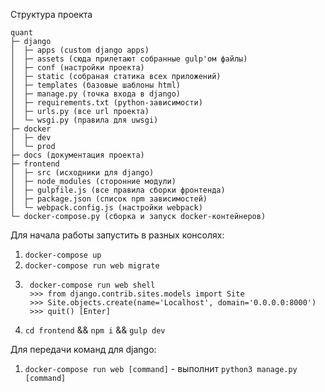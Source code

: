Структура проекта

```
quant
├─ django
│  ├─ apps (custom django apps)
│  ├─ assets (сюда прилетают собранные gulp'ом файлы)
│  ├─ conf (настройки проекта)
│  ├─ static (собраная статика всех приложений)
│  ├─ templates (базовые шаблоны html)
│  ├─ manage.py (точка входа в django)
│  ├─ requirements.txt (python-зависимости)
│  ├─ urls.py (все url проекта)
│  └─ wsgi.py (правила для uwsgi)
├─ docker
│  ├─ dev
│  └─ prod
├─ docs (документация проекта)
├─ frontend
│  ├─ src (исходники для django)
│  ├─ node_modules (сторонние модули)
│  ├─ gulpfile.js (все правила сборки фронтенда)
│  ├─ package.json (список npm зависимостей)
│  └─ webpack.config.js (настройки webpack)
└─ docker-compose.py (сборка и запуск docker-контейнеров)
```

Для начала работы запустить в разных консолях:
1. `docker-compose up`
2. `docker-compose run web migrate`
3. ```
	docker-compose run web shell
	>>> from django.contrib.sites.models import Site
	>>> Site.objects.create(name='Localhost', domain='0.0.0.0:8000')
	>>> quit() [Enter]
	```
4. `cd frontend` && `npm i` && `gulp dev`

Для передачи команд для django:
1. `docker-compose run web [command]` - выполнит `python3 manage.py [command]`